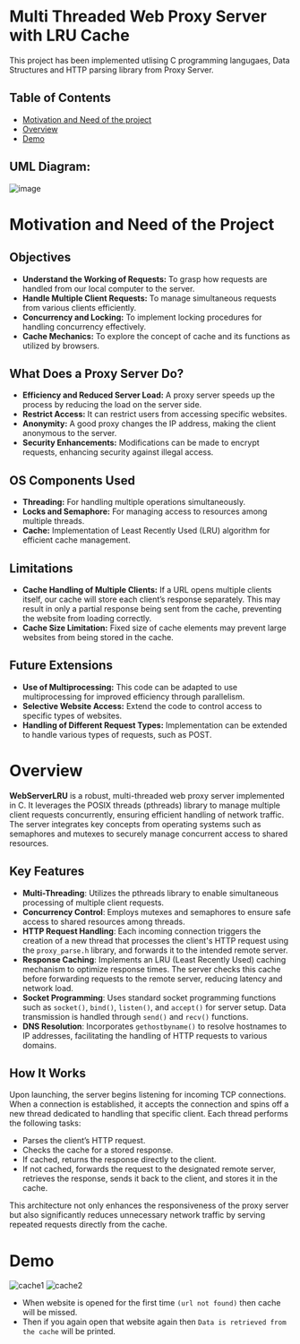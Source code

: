 # Multi Threaded Web Proxy Server with LRU Cache

This project has been implemented utlising C programming langugaes, Data Structures and HTTP parsing library from Proxy Server.

## Table of Contents
- [Motivation and Need of the project](#motivation-and-need-of-the-project)
- [Overview](#overview)
- [Demo](#demo)

## UML Diagram:

![image](https://github.com/thejediboySHASHANK/WebServerLRU/assets/95047201/8ea4e464-c404-46f0-9859-f39e42511cad)

# Motivation and Need of the Project

## Objectives
- **Understand the Working of Requests:** To grasp how requests are handled from our local computer to the server.
- **Handle Multiple Client Requests:** To manage simultaneous requests from various clients efficiently.
- **Concurrency and Locking:** To implement locking procedures for handling concurrency effectively.
- **Cache Mechanics:** To explore the concept of cache and its functions as utilized by browsers.

## What Does a Proxy Server Do?
- **Efficiency and Reduced Server Load:** A proxy server speeds up the process by reducing the load on the server side.
- **Restrict Access:** It can restrict users from accessing specific websites.
- **Anonymity:** A good proxy changes the IP address, making the client anonymous to the server.
- **Security Enhancements:** Modifications can be made to encrypt requests, enhancing security against illegal access.

## OS Components Used
- **Threading:** For handling multiple operations simultaneously.
- **Locks and Semaphore:** For managing access to resources among multiple threads.
- **Cache:** Implementation of Least Recently Used (LRU) algorithm for efficient cache management.

## Limitations
- **Cache Handling of Multiple Clients:** If a URL opens multiple clients itself, our cache will store each client’s response separately. This may result in only a partial response being sent from the cache, preventing the website from loading correctly.
- **Cache Size Limitation:** Fixed size of cache elements may prevent large websites from being stored in the cache.

## Future Extensions
- **Use of Multiprocessing:** This code can be adapted to use multiprocessing for improved efficiency through parallelism.
- **Selective Website Access:** Extend the code to control access to specific types of websites.
- **Handling of Different Request Types:** Implementation can be extended to handle various types of requests, such as POST.


# Overview

**WebServerLRU** is a robust, multi-threaded web proxy server implemented in C. It leverages the POSIX threads (pthreads) library to manage multiple client requests concurrently, ensuring efficient handling of network traffic. The server integrates key concepts from operating systems such as semaphores and mutexes to securely manage concurrent access to shared resources.

## Key Features

- **Multi-Threading**: Utilizes the pthreads library to enable simultaneous processing of multiple client requests.
- **Concurrency Control**: Employs mutexes and semaphores to ensure safe access to shared resources among threads.
- **HTTP Request Handling**: Each incoming connection triggers the creation of a new thread that processes the client's HTTP request using the `proxy_parse.h` library, and forwards it to the intended remote server.
- **Response Caching**: Implements an LRU (Least Recently Used) caching mechanism to optimize response times. The server checks this cache before forwarding requests to the remote server, reducing latency and network load.
- **Socket Programming**: Uses standard socket programming functions such as `socket()`, `bind()`, `listen()`, and `accept()` for server setup. Data transmission is handled through `send()` and `recv()` functions.
- **DNS Resolution**: Incorporates `gethostbyname()` to resolve hostnames to IP addresses, facilitating the handling of HTTP requests to various domains.

## How It Works

Upon launching, the server begins listening for incoming TCP connections. When a connection is established, it accepts the connection and spins off a new thread dedicated to handling that specific client. Each thread performs the following tasks:
- Parses the client’s HTTP request.
- Checks the cache for a stored response.
- If cached, returns the response directly to the client.
- If not cached, forwards the request to the designated remote server, retrieves the response, sends it back to the client, and stores it in the cache.

This architecture not only enhances the responsiveness of the proxy server but also significantly reduces unnecessary network traffic by serving repeated requests directly from the cache.


# Demo

![cache1](https://github.com/thejediboySHASHANK/WebServerLRU/assets/95047201/a4b89400-fa83-4a22-b4ec-0b8d04db2462)
![cache2](https://github.com/thejediboySHASHANK/WebServerLRU/assets/95047201/b0273da1-947c-4b4d-8df8-1d6dfed511d6)

- When website is opened for the first time `(url not found)` then cache will be missed.
- Then if you again open that website again then `Data is retrieved from the cache` will be printed.

